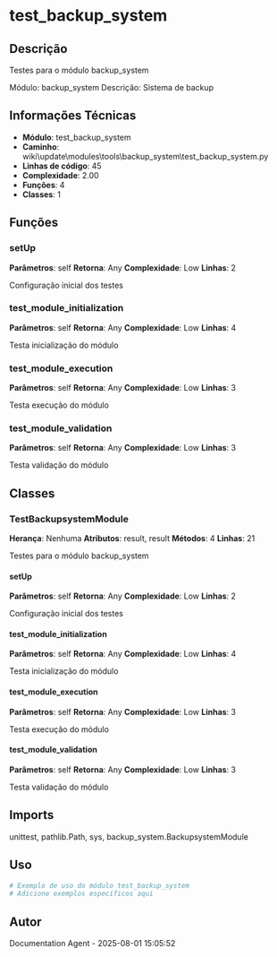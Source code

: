 # test_backup_system

## Descrição

Testes para o módulo backup_system

Módulo: backup_system
Descrição: Sistema de backup

## Informações Técnicas

- **Módulo**: test_backup_system
- **Caminho**: wiki\update\modules\tools\backup_system\test_backup_system.py
- **Linhas de código**: 45
- **Complexidade**: 2.00
- **Funções**: 4
- **Classes**: 1

## Funções

### setUp

**Parâmetros**: self
**Retorna**: Any
**Complexidade**: Low
**Linhas**: 2

Configuração inicial dos testes

### test_module_initialization

**Parâmetros**: self
**Retorna**: Any
**Complexidade**: Low
**Linhas**: 4

Testa inicialização do módulo

### test_module_execution

**Parâmetros**: self
**Retorna**: Any
**Complexidade**: Low
**Linhas**: 3

Testa execução do módulo

### test_module_validation

**Parâmetros**: self
**Retorna**: Any
**Complexidade**: Low
**Linhas**: 3

Testa validação do módulo

## Classes

### TestBackupsystemModule

**Herança**: Nenhuma
**Atributos**: result, result
**Métodos**: 4
**Linhas**: 21

Testes para o módulo backup_system

#### setUp

**Parâmetros**: self
**Retorna**: Any
**Complexidade**: Low
**Linhas**: 2

Configuração inicial dos testes

#### test_module_initialization

**Parâmetros**: self
**Retorna**: Any
**Complexidade**: Low
**Linhas**: 4

Testa inicialização do módulo

#### test_module_execution

**Parâmetros**: self
**Retorna**: Any
**Complexidade**: Low
**Linhas**: 3

Testa execução do módulo

#### test_module_validation

**Parâmetros**: self
**Retorna**: Any
**Complexidade**: Low
**Linhas**: 3

Testa validação do módulo

## Imports

unittest, pathlib.Path, sys, backup_system.BackupsystemModule

## Uso

```python
# Exemplo de uso do módulo test_backup_system
# Adicione exemplos específicos aqui
```

## Autor

Documentation Agent - 2025-08-01 15:05:52

